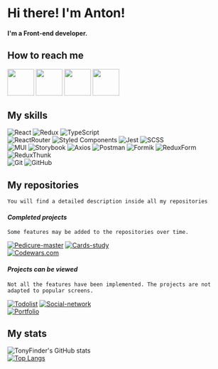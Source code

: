 # Hi there! I'm Anton!
#### I'm a Front-end developer.

## How to reach me

[<img src="https://img.icons8.com/plasticine/100/000000/telegram-app.png" width="60"/>](https://t.me/AntonVVO)
[<img src="https://img.icons8.com/plasticine/100/000000/whatsapp.png" width="60"/>](https://wa.me/79020772627)
[<img src="https://img.icons8.com/plasticine/100/000000/instagram.png" width="60"/>](https://www.instagram.com/tonyfinder)
[<img src="https://img.icons8.com/plasticine/100/000000/gmail.png" width="60"/>](mailto:antonrozdobudko@gmail.com)

## My skills

![React](https://img.shields.io/badge/react-1.svg?style=for-the-badge&logo=react&labelColor=20232a&color=514f4f)
![Redux](https://img.shields.io/badge/redux-1.svg?style=for-the-badge&logo=redux&labelColor=20232a&color=514f4f&logoColor=6F3FB3)
![TypeScript](https://img.shields.io/badge/TypeScript-1.svg?style=for-the-badge&logo=TypeScript&labelColor=20232a&color=514f4f)  
![ReactRouter](https://img.shields.io/badge/React_Router-1.svg?style=for-the-badge&logo=ReactRouter&labelColor=20232a&color=514f4f)
![Styled Components](https://img.shields.io/badge/styled--components-DB7093.svg?style=for-the-badge&logo=styled-components&labelColor=20232a&color=514f4f)
![Jest](https://img.shields.io/badge/Jest-1.svg?style=for-the-badge&logo=Jest&labelColor=20232a&color=514f4f&logoColor=red)
![SCSS](https://img.shields.io/badge/SCSS-1.svg?style=for-the-badge&logo=SASS&labelColor=20232a&color=514f4f)  
![MUI](https://img.shields.io/badge/MUI-%230081CB.svg?style=for-the-badge&logo=mui&labelColor=20232a&color=514f4f)
![Storybook](https://img.shields.io/badge/-Storybook-FF4785?style=for-the-badge&logo=storybook&labelColor=20232a&color=514f4f)
![Axios](https://img.shields.io/badge/Axios-1.svg?style=for-the-badge&logo=Axios&labelColor=20232a&color=514f4f)
![Postman](https://img.shields.io/badge/Postman-FF6C37?style=for-the-badge&logo=postman&labelColor=20232a&color=514f4f)
![Formik](https://img.shields.io/badge/Formik-1.svg?style=for-the-badge&logo=Axios&labelColor=20232a&color=514f4f)
![ReduxForm](https://img.shields.io/badge/Redux_Form-1.svg?style=for-the-badge&logo=Axios&labelColor=20232a&color=514f4f)
![ReduxThunk](https://img.shields.io/badge/Redux_Thunk-1.svg?style=for-the-badge&logo=ReduxThunk&labelColor=20232a&color=514f4f)  
![Git](https://img.shields.io/badge/git-%23F05033.svg?style=for-the-badge&logo=git&labelColor=20232a&color=514f4f)
![GitHub](https://img.shields.io/badge/GitHub-1.svg?style=for-the-badge&logo=GitHub&labelColor=20232a&color=514f4f)

## My repositories

`You will find a detailed description inside all my repositories`

#### *Completed projects*
    Some features may be added to the repositories over time.

[![Pedicure-master](https://github-readme-stats.vercel.app/api/pin/?username=TonyFinder&repo=Pedicure-master&color=greent&text_color=b2b1b1&theme=react)](https://github.com/TonyFinder/Pedicure-master)
[![Cards-study](https://github-readme-stats.vercel.app/api/pin/?username=TonyFinder&repo=Cards-study&color=greent&text_color=b2b1b1&theme=react)](https://github.com/TonyFinder/Cards-study)  
[![Codewars.com](https://github-readme-stats.vercel.app/api/pin/?username=TonyFinder&repo=Codewars.com&color=greent&text_color=b2b1b1&theme=react)](https://github.com/TonyFinder/Codewars.com)


#### *Projects can be viewed*
    Not all the features have been implemented. The projects are not adapted to popular screens. 

[![Todolist](https://github-readme-stats.vercel.app/api/pin/?username=TonyFinder&repo=Todolist&color=greent&text_color=b2b1b1&theme=react)](https://github.com/TonyFinder/Todolist)
[![Social-network](https://github-readme-stats.vercel.app/api/pin/?username=TonyFinder&repo=Social-network&color=greent&text_color=b2b1b1&theme=react)](https://github.com/TonyFinder/Social-network)  
[![Portfolio](https://github-readme-stats.vercel.app/api/pin/?username=TonyFinder&repo=Portfolio&color=greent&text_color=b2b1b1&theme=react)](https://github.com/TonyFinder/Portfolio)


## My stats

![TonyFinder's GitHub stats](https://github-readme-stats.vercel.app/api?username=TonyFinder&show_icons=true&text_color=b2b1b1&theme=react&hide=stars,prs,contribs)  
[![Top Langs](https://github-readme-stats.vercel.app/api/top-langs/?username=TonyFinder&layout=compact&color=greent&text_color=b2b1b1&theme=react)](https://github.com/anuraghazra/github-readme-stats)